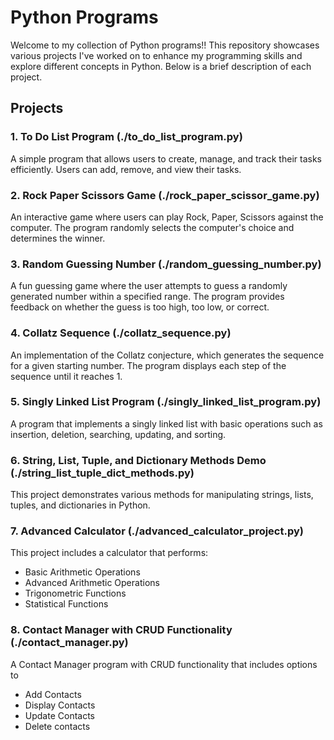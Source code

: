 # Python Programs

Welcome to my collection of Python programs!! This repository showcases various projects I've worked on to enhance my programming skills and explore different concepts in Python. Below is a brief description of each project.

## Projects

### 1. To Do List Program (./to_do_list_program.py)
A simple program that allows users to create, manage, and track their tasks efficiently. Users can add, remove, and view their tasks.

### 2. Rock Paper Scissors Game (./rock_paper_scissor_game.py)
An interactive game where users can play Rock, Paper, Scissors against the computer. The program randomly selects the computer's choice and determines the winner.

### 3. Random Guessing Number (./random_guessing_number.py)
A fun guessing game where the user attempts to guess a randomly generated number within a specified range. The program provides feedback on whether the guess is too high, too low, or correct.

### 4. Collatz Sequence (./collatz_sequence.py)
An implementation of the Collatz conjecture, which generates the sequence for a given starting number. The program displays each step of the sequence until it reaches 1.

### 5. Singly Linked List Program (./singly_linked_list_program.py)
A program that implements a singly linked list with basic operations such as insertion, deletion, searching, updating, and sorting.

### 6. String, List, Tuple, and Dictionary Methods Demo (./string_list_tuple_dict_methods.py)
This project demonstrates various methods for manipulating strings, lists, tuples, and dictionaries in Python.

### 7. Advanced Calculator (./advanced_calculator_project.py)
This project includes a calculator that performs:
- Basic Arithmetic Operations
- Advanced Arithmetic Operations
- Trigonometric Functions
- Statistical Functions

### 8. Contact Manager with CRUD Functionality (./contact_manager.py)
A Contact Manager program with CRUD functionality that includes options to
- Add Contacts
- Display Contacts
- Update Contacts
- Delete contacts


